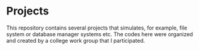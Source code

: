 # Projects

This repository contains several projects that simulates, for example, file system or database manager systems etc.
The codes here were organized and created by a college work group that I participated.
